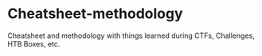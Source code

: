 # Cheatsheet-methodology

Cheatsheet and methodology with things learned during CTFs, Challenges, HTB Boxes, etc.
